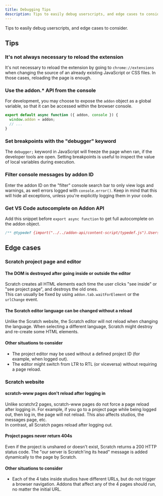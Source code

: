 ```yaml
---
title: Debugging Tips
description: Tips to easily debug userscripts, and edge cases to consider.
---
```


Tips to easily debug userscripts, and edge cases to consider.

## Tips

### It's not always necessary to reload the extension

It's not necessary to reload the extension by going to `chrome://extensions` when changing the source of an already existing JavaScript or CSS files. In those cases, reloading the page is enough.

### Use the addon.* API from the console

For development, you may choose to expose the `addon` object as a global variable, so that it can be accessed within the browser console.

```js
export default async function ({ addon, console }) {
  window.addon = addon;
  // ...
}
```

### Set breakpoints with the "debugger" keyword

The `debugger;` keyword in JavaScript will freeze the page when ran, if the developer tools are open. Setting breakpoints is useful to inspect the value of local variables during execution.

### Filter console messages by addon ID

Enter the addon ID on the "filter" console search bar to only view logs and warnings, as well errors logged with `console.error()`. Keep in mind that this will hide all exceptions, unless you're explicitly logging them in your code.

### Get VS Code autocomplete on Addon API
Add this snippet before `export async function` to get full autocomplete on the addon object.
```js
/** @typedef {import("../../addon-api/content-script/typedef.js").UserscriptUtilities} UserscriptUtilities @param {UserscriptUtilities} */
```

## Edge cases


### Scratch project page and editor


#### The DOM is destroyed after going inside or outside the editor

Scratch creates all HTML elements each time the user clicks "see inside" or "see project page", and destroys the old ones.  
This can usually be fixed by using `addon.tab.waitForElement` or the `urlChange` event.

#### The Scratch editor language can be changed without a reload

Unlike the Scratch website, the Scratch editor will not reload when changing the language. When selecting a different language, Scratch might destroy and re-create some HTML elements.

#### Other situations to consider

- The project editor may be used without a defined project ID (for example, when logged out).
- The editor might switch from LTR to RTL (or viceversa) without requiring a page reload.


### Scratch website

#### scratch-www pages don't reload after logging in

Unlike scratchr2 pages, scratch-www pages do not force a page reload after logging in. For example, if you go to a project page while being logged out, then log in, the page will not reload. This also affects studios, the messages page, etc.  
In contrast, all Scratch pages reload after logging out.

#### Project pages never return 404s

Even if the project is unshared or doesn't exist, Scratch returns a 200 HTTP status code. The "our server is Scratch'ing its head" message is added dynamically to the page by Scratch.

#### Other situations to consider

- Each of the 4 tabs inside studios have different URLs, but do not trigger a browser navigation. Addons that affect any of the 4 pages should run, no matter the initial URL.

